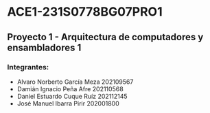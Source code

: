 # ACE1-231S0778BG07PRO1

## Proyecto 1 - Arquitectura de computadores y ensambladores 1
### Integrantes:
- Alvaro Norberto García Meza 202109567
- Damián Ignacio Peña Afre 202110568
- Daniel Estuardo Cuque Ruíz 202112145
- José Manuel Ibarra Pirir 202001800
